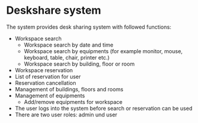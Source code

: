 # Deskshare system
The system provides desk sharing system with followed functions:
- Workspace search
    - Workspace search by date and time
    - Workspace search by equipments (for example monitor, mouse, keyboard, table, chair, printer etc.)
    - Workspace search by building, floor or room
- Workspace reservation
- List of reservation for user
- Reservation cancellation
- Management of buildings, floors and rooms
- Management of equipments
    - Add/remove equipments for workspace
- The user logs into the system before search or reservation can be used
- There are two user roles: admin und user
